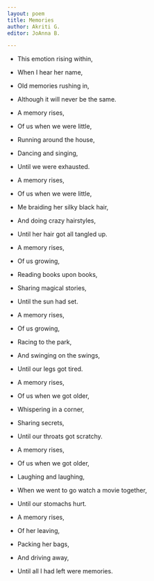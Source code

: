 ```yaml
---
layout: poem
title: Memories
author: Akriti G.
editor: JoAnna B.

---
```

* This emotion rising within,
* When I hear her name,
* Old memories rushing in,
* Although it will never be the same.

* A memory rises,
* Of us when we were little,
* Running around the house,
* Dancing and singing,
* Until we were exhausted.

* A memory rises,
* Of us when we were little,
* Me braiding her silky black hair,
* And doing crazy hairstyles,
* Until her hair got all tangled up.

* A memory rises,
* Of us growing,
* Reading books upon books,
* Sharing magical stories,
* Until the sun had set.

* A memory rises,
* Of us growing,
* Racing to the park,
* And swinging on the swings,
* Until our legs got tired.

* A memory rises,
* Of us when we got older,
* Whispering in a corner,
* Sharing secrets,
* Until our throats got scratchy.

* A memory rises,
* Of us when we got older,
* Laughing and laughing,
* When we went to go watch a movie together,
* Until our stomachs hurt.

* A memory rises,
* Of her leaving,
* Packing her bags,
* And driving away,
* Until all I had left were memories.